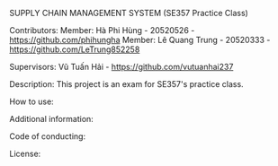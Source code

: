 
SUPPLY CHAIN MANAGEMENT SYSTEM (SE357 Practice Class)

Contributors:
Member: Hà Phi Hùng - 20520526 - https://github.com/phihungha
Member: Lê Quang Trung - 20520333 - https://github.com/LeTrung852258

Supervisors:
Vũ Tuấn Hải - https://github.com/vutuanhai237

Description: This project is an exam for SE357's practice class.

How to use:

Additional information:

Code of conducting:

License: